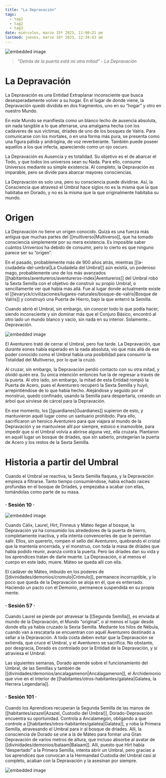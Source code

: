 ```yaml
---
title: "La Depravación"
tags:
  - tag1
  - tag2
  - tag3
date: miércoles, marzo 15º 2023, 11:00:21 pm
lastmod: jueves, marzo 16º 2023, 12:34:43 am
---
```


![embedded image](https://assets.legendkeeper.com/089e2e19-1b34-4a80-9b5c-0e6855672e44.jpg "Attachment")

> _“Detrás de la puerta está mi otra mitad” - La Depravación_

# La Depravación

La Depravación es una Entidad Extraplanar inconsciente que busca desesperadamente volver a su hogar. En el lugar de donde viene, la Depravación quedó dividida en dos fragmentos, uno en su “hogar” y otro en nuestro Mundo.

En este Mundo se manifiesta como un blanco lecho de ausencia absoluta, sin nada tangible a lo que aferrarse, una amalgama hecha con los cadáveres de sus víctimas, dríades de uno de los bosques de Valris. Para comunicarse con los mortales, o en una forma más pura, se presenta como una figura pálida y andrógina, de voz reverberante. También puede poseer aquellos a los que infecta, apareciendo como un ojo oscuro.

La Depravación es Ausencia y es totalidad. Su objetivo es el de abarcar el Todo, y que todos los universos sean su Nada. Para ello, consume Universos mediante su simple existencia. Al completo, la Depravación es imparable, pero se divide para abarcar mayores consciencias.

La Depravación es solo una, pero su consciencia puede dividirse. Así, la Consciencia que atravesó el Umbral hace siglos no es la misma que la que habitaba en Dorado, y no es la misma que la que originalmente habitaba su mundo.

# Origen

La Depravación no tiene un origen conocido. Quizá es una fuerza más antigua que muchas partes del [[multiverso|Multiverso]], que ha tomado consciencia simplemente por su mera existencia. Es imposible saber cuántos Universos ha debido de consumir, pero lo cierto es que ninguno parece ser su “origen”.

En el pasado, probablemente más de 900 años atrás, mientras [[la-ciudadela-del-umbral|La Ciudadela del Umbral]] aún existía, un poderoso mago, probablemente uno de los más avanzados [[habitantes/aventureros/aventureros-index|Aventureros]] del Umbral robó la Sexta Semilla con el objetivo de construir su propio Umbral, o sencillamente ver qué había más allá. Fue al lugar donde actualmente existe el [[levaryck/civilizaciones/lugares-naturales/bosque-de-valris|Bosque de Valris]] y construyó una Puerta de Hierro, bajo la que enterró la Semilla.

Cuando abrió el Umbral, sin embargo, sin conocer todo lo que podía hacer, siendo inconsciente y sin dominar más que el Conjuro Básico, encontró al otro lado un mundo blanco y vacío, sin nada en su interior. Solamente… Depravación.

![embedded image](https://assets.legendkeeper.com/3298ba3e-656f-4f4d-b18d-c9ecb4c5890e.png "Attachment")

El Aventurero trató de cerrar el Umbral, pero fue tarde. La Depravación, que durante eones había esperado en la nada absoluta, vio que más allá de ese poder conocido como el Umbral había una posibilidad para consumir la Totalidad del Multiverso, por lo que la cruzó.

Al cruzar, sin embargo, la Depravación perdió contacto con su otra mitad, y olvidó quién era. Su única intención entonces fue la de regresar a través de la puerta. Al otro lado, sin embargo, la mitad de esta Entidad rompió la Puerta de Acero, pues el Aventurero recuperó la Sexta Semilla y huyó, arrepintiéndose de lo que había hecho. Alejándose y seguido por el monstruo, quedó confinado, usando la Semilla para despertarla, creando un árbol que sirviese de cárcel para la Depravación.

En ese momento, los [[guardianes|Guardianes]] supieron de esto, y mantuvieron aquél lugar como un santuario prohibido. Para ello, sacrificaron un heroico Aventurero para que viajara al mundo de la Depravación y se mantuviese allí por siempre, estoico e inamovible, para impedir que si el Umbral volvía a abrirse alguna vez, ella cruzara. Plantaron en aquél lugar un bosque de dríades, que sin saberlo, protegerían la puerta de Acero y los restos de la Sexta Semilla.

# Historia a partir del Umbral

Cuando el Umbral se reactiva, la Sexta Semilla flaquea, y la Depravación empieza a filtrarse. Tanto tiempo consumiéndose, había echado raíces profundas en el bosque de Dríades, y empezaba a acabar con ellas, tomándolas como parte de su masa.

### · Sesión 10 ·

![embedded image](https://assets.legendkeeper.com/d404bc80-03f4-4704-9f88-6bb4a3d66284.jpg "Attachment")

Cuando Cálix, Laurel, Hirt, Finneus y Máteo llegan al bosque, la Depravación ya ha consumido los alrededores de la puerta de hierro, completamente inactiva, y ella intenta convencerles de que le permitan salir. Ellos, sin quererlo, rompen el sello del Aventurero, quebrando el cristal que la mantenía encerrada, y el monstruo, con toda la masa de dríades que había podido reunir, avanza contra la puerta. Pero las dríades dan su vida y los aprendices tratan de darle muerte. La Depravación, o al menos el cuerpo en este lado, muere. Máteo se queda allí con ella.

El cadáver de Máteo, imbuido en los poderes de [[divinidades/demonios/cromulo|Crómulo]], permanece incorruptible, y lo poco que queda de la Depravación se aloja en él, que es enterrado. Haciendo un pacto con el Demonio, permanece suspendida en su propia mente.

### · Sesión 57 ·

Cuando Laurel se pierde por atravesar la [[Segunda Semilla]], es enviada al mundo de la Depravación, el Mundo “original”, o al menos el lugar desde donde ella ya había cruzado la Sexta Semilla. Mediante los hilos de Nébula, cuando van a rescatarla se encuentran con aquél Aventurero destinado a sellar a la Depravación. A toda costa deben evitar que la Depravación se extienda, que cruce el Umbral, y el Aventurero se sacrifica. No obstante, por desgracia, Dorado es controlado por la Entidad de la Depravación, y sí atraviesa el Umbral.

Las siguientes semanas, Dorado aprende sobre el funcionamiento del Umbral, de las Semillas y también de [[divinidades/demonios/ancalagamenon|Ancálagamenon]], el Archidemonio que vive en el interior de [[habitantes/otros-habitantes/galatea|Galatea, la Herrera Legendaria]].

### · Sesión 101 ·

Cuando los Aprendices recuperan la Segunda Semilla de las manos de [[habitantes/azazel|Azazel, Custodio del Umbral]], Dorado-Depravación encuentra su oportunidad. Controla a Ancalamegón, obligando a que controle a [[habitantes/otros-habitantes/galatea|Galatea]], y roba la Primera Semilla, atravesando el Umbral para ir al bosque de dríades. Allí, la consciencia de Dorado se une a la de Máteo para formar una Gran Depravación de varios metros de altura, que incluso absorbe al avatar de [[divinidades/demonios/balaam|Balaam]]. Allí, puesto que Hirt había “despertado” a la Primera Semilla, intenta abrir un Umbral, pero gracias a los aprendices que convocan a la Hermandad Custodia del Umbral casi al completo, acaban con la Depravación y la asesinan por siempre.

![embedded image](https://assets.legendkeeper.com/0b17c354-33ce-43d0-a850-e9a24a7f4b67.jpg "Attachment")